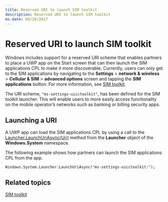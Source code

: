 ```yaml
---
title: Reserved URI to launch SIM toolkit
description: Reserved URI to launch SIM toolkit
ms.date: 04/20/2017
---
```


# Reserved URI to launch SIM toolkit


Windows includes support for a reserved URI scheme that enables partners to place a UWP app on the Start screen that can then launch the SIM applications CPL to make it more discoverable. Currently, users can only get to the SIM applications by navigating to the **Settings** &gt; **network & wireless** &gt; **Cellular & SIM** &gt; **advanced options** screen and tapping the **SIM applications** button. For more information, see [SIM toolkit](sim-toolkit.md).

The URI scheme, `"ms-settings-uicctoolkit"`, has been defined for the SIM toolkit launcher. This will enable users to more easily access functionality on the mobile operator’s networks such as banking or billing security apps.

## Launching a URI


A UWP app can load the SIM applications CPL by using a call to the [Launcher.LaunchUriAsync(Uri)](/uwp/api/Windows.System.Launcher#Windows_System_Launcher_LaunchUriAsync_Windows_Foundation_Uri_) method from the **Launcher** object of the **Windows.System** namespace.

The following example shows how partners can launch the SIM applications CPL from the app.

``` syntax
Windows.System.Launcher.LaunchUriAsync("ms-settings-uicctoolkit:");
```

## Related topics


[SIM toolkit](sim-toolkit.md)

 

